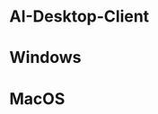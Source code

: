 # AI-Desktop-Client

# Windows

<!-- https://microsoft.github.io/react-native-windows/docs/getting-started -->

# MacOS

<!-- https://microsoft.github.io/react-native-windows/docs/rnm-getting-started -->
